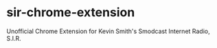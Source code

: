 sir-chrome-extension
====================

Unofficial Chrome Extension for Kevin Smith's Smodcast Internet Radio, S.I.R.
